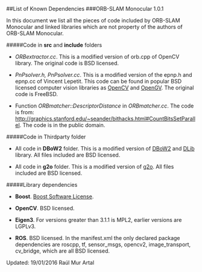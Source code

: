 ##List of Known Dependencies
###ORB-SLAM Monocular 1.0.1

In this document we list all the pieces of code included  by ORB-SLAM Monocular and linked libraries which are not property of the authors of ORB-SLAM Monocular.


#####Code in **src** and **include** folders

* *ORBextractor.cc*.
This is a modified version of orb.cpp of OpenCV library. The original code is BSD licensed.

* *PnPsolver.h, PnPsolver.cc*.
This is a modified version of the epnp.h and epnp.cc of Vincent Lepetit. 
This code can be found in popular BSD licensed computer vision libraries as [OpenCV](https://github.com/Itseez/opencv/blob/master/modules/calib3d/src/epnp.cpp) and [OpenGV](https://github.com/laurentkneip/opengv/blob/master/src/absolute_pose/modules/Epnp.cpp). The original code is FreeBSD.

* Function *ORBmatcher::DescriptorDistance* in *ORBmatcher.cc*.
The code is from: http://graphics.stanford.edu/~seander/bithacks.html#CountBitsSetParallel.
The code is in the public domain.

#####Code in Thirdparty folder

* All code in **DBoW2** folder.
This is a modified version of [DBoW2](https://github.com/dorian3d/DBoW2) and [DLib](https://github.com/dorian3d/DLib) library. All files included are BSD licensed.

* All code in **g2o** folder.
This is a modified version of [g2o](https://github.com/RainerKuemmerle/g2o). All files included are BSD licensed.

#####Library dependencies 

* **Boost**. [Boost Software License](http://www.boost.org/users/license.html).

* **OpenCV**.
BSD licensed.

* **Eigen3**.
For versions greater than 3.1.1 is MPL2, earlier versions are LGPLv3.

* **ROS**.
BSD licensed. In the manifest.xml the only declared package dependencies are roscpp, tf, sensor_msgs, opencv2, image_transport, cv_bridge, which are all BSD licensed.



Updated: 19/01/2016 Raúl Mur Artal
